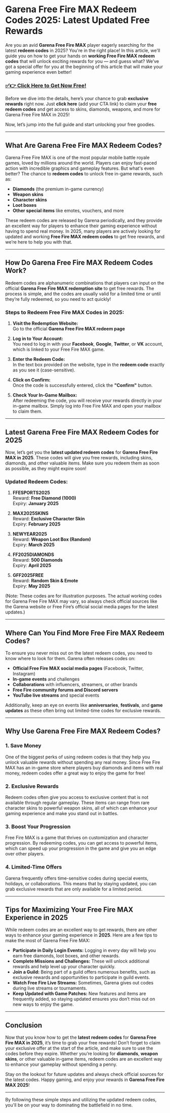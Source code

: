 # Garena Free Fire MAX Redeem Codes 2025: Latest Updated Free Rewards

Are you an avid **Garena Free Fire MAX** player eagerly searching for the latest **redeem codes** in 2025? You're in the right place! In this article, we'll guide you on how to get your hands on **working Free Fire MAX redeem codes** that will unlock exciting rewards for you — and guess what? We’ve got a special offer for you at the beginning of this article that will make your gaming experience even better!

### [✅👉 Click Here to Get Now Free!](https://freerewardsxyz.blogspot.com/2025/03/garena-free-fire-max-redeem-codes.html)

Before we dive into the details, here’s your chance to grab **exclusive rewards** right now. Just **click here** (add your CTA link) to claim your **free redeem codes** and get access to skins, diamonds, weapons, and more for Garena Free Fire MAX in 2025!

Now, let’s jump into the full guide and start unlocking your free goodies.

---

## What Are Garena Free Fire MAX Redeem Codes?

Garena Free Fire MAX is one of the most popular mobile battle royale games, loved by millions around the world. Players can enjoy fast-paced action with incredible graphics and gameplay features. But what's even better? The chance to **redeem codes** to unlock free in-game rewards, such as:

- **Diamonds** (the premium in-game currency)
- **Weapon skins**
- **Character skins**
- **Loot boxes**
- **Other special items** like emotes, vouchers, and more

These redeem codes are released by Garena periodically, and they provide an excellent way for players to enhance their gaming experience without having to spend real money. In 2025, many players are actively looking for updated and working **Free Fire MAX redeem codes** to get free rewards, and we’re here to help you with that.

---

## How Do Garena Free Fire MAX Redeem Codes Work?

Redeem codes are alphanumeric combinations that players can input on the official **Garena Free Fire MAX redemption site** to get free rewards. The process is simple, and the codes are usually valid for a limited time or until they’re fully redeemed, so you need to act quickly!

### Steps to Redeem Free Fire MAX Codes in 2025:

1. **Visit the Redemption Website:**  
   Go to the official **Garena Free Fire MAX redeem page**

2. **Log in to Your Account:**  
   You need to log in with your **Facebook**, **Google**, **Twitter**, or **VK** account, which is linked to your Free Fire MAX game.

3. **Enter the Redeem Code:**  
   In the text box provided on the website, type in the **redeem code** exactly as you see it (case-sensitive).

4. **Click on Confirm:**  
   Once the code is successfully entered, click the **"Confirm"** button.

5. **Check Your In-Game Mailbox:**  
   After redeeming the code, you will receive your rewards directly in your in-game mailbox. Simply log into Free Fire MAX and open your mailbox to claim them.

---

## Latest Garena Free Fire MAX Redeem Codes for 2025

Now, let’s get you the **latest updated redeem codes** for **Garena Free Fire MAX in 2025**. These codes will give you free rewards, including skins, diamonds, and other valuable items. Make sure you redeem them as soon as possible, as they might expire soon!

### Updated Redeem Codes:

1. **FFESPORTS2025**  
   Reward: **Free Diamond (1000)**  
   Expiry: **January 2025**

2. **MAX2025SKINS**  
   Reward: **Exclusive Character Skin**  
   Expiry: **February 2025**

3. **NEWYEAR2025**  
   Reward: **Weapon Loot Box (Random)**  
   Expiry: **March 2025**

4. **FF2025DIAMONDS**  
   Reward: **500 Diamonds**  
   Expiry: **April 2025**

5. **GFF2025FREE**  
   Reward: **Random Skin & Emote**  
   Expiry: **May 2025**

(Note: These codes are for illustration purposes. The actual working codes for Garena Free Fire MAX may vary, so always check official sources like the Garena website or Free Fire’s official social media pages for the latest updates.)

---

## Where Can You Find More Free Fire MAX Redeem Codes?

To ensure you never miss out on the latest redeem codes, you need to know where to look for them. Garena often releases codes on:

- **Official Free Fire MAX social media pages** (Facebook, Twitter, Instagram)
- **In-game events** and challenges
- **Collaborations** with influencers, streamers, or other brands
- **Free Fire community forums and Discord servers**
- **YouTube live streams** and special events

Additionally, keep an eye on events like **anniversaries**, **festivals**, and **game updates** as these often bring out limited-time codes for exclusive rewards.

---

## Why Use Garena Free Fire MAX Redeem Codes?

### 1. **Save Money**  
One of the biggest perks of using redeem codes is that they help you unlock valuable rewards without spending any real money. Since Free Fire MAX has an in-game store where players buy diamonds and items with real money, redeem codes offer a great way to enjoy the game for free!

### 2. **Exclusive Rewards**  
Redeem codes often give you access to exclusive content that is not available through regular gameplay. These items can range from rare character skins to powerful weapon skins, all of which can enhance your gaming experience and make you stand out in battles.

### 3. **Boost Your Progression**  
Free Fire MAX is a game that thrives on customization and character progression. By redeeming codes, you can get access to powerful items, which can speed up your progression in the game and give you an edge over other players.

### 4. **Limited-Time Offers**  
Garena frequently offers time-sensitive codes during special events, holidays, or collaborations. This means that by staying updated, you can grab exclusive rewards that are only available for a limited period.

---

## Tips for Maximizing Your Free Fire MAX Experience in 2025

While redeem codes are an excellent way to get rewards, there are other ways to enhance your gaming experience in **2025**. Here are a few tips to make the most of Garena Free Fire MAX:

- **Participate in Daily Login Events:** Logging in every day will help you earn free diamonds, loot boxes, and other rewards.
- **Complete Missions and Challenges:** These will unlock additional rewards and help level up your character quickly.
- **Join a Guild:** Being part of a guild offers numerous benefits, such as exclusive rewards and opportunities to participate in guild events.
- **Watch Free Fire Live Streams:** Sometimes, Garena gives out codes during live streams or tournaments.
- **Keep Updated with Game Patches:** New features and items are frequently added, so staying updated ensures you don’t miss out on new ways to enjoy the game.

---

## Conclusion

Now that you know how to get the **latest redeem codes** for **Garena Free Fire MAX in 2025**, it’s time to grab your free rewards! Don’t forget to claim your exclusive offer at the start of the article, and make sure to use the codes before they expire. Whether you’re looking for **diamonds**, **weapon skins**, or other valuable in-game items, redeem codes are an excellent way to enhance your gameplay without spending a penny.

Stay on the lookout for future updates and always check official sources for the latest codes. Happy gaming, and enjoy your rewards in **Garena Free Fire MAX 2025**!

---

By following these simple steps and utilizing the updated redeem codes, you'll be on your way to dominating the battlefield in no time.

